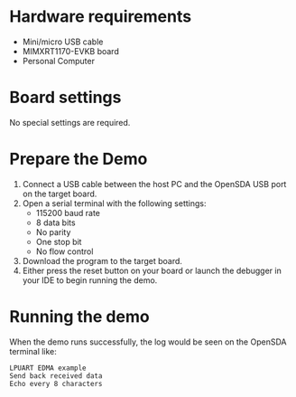 Hardware requirements
=====================
- Mini/micro USB cable
- MIMXRT1170-EVKB board
- Personal Computer

Board settings
============
No special settings are required.

Prepare the Demo
===============
1.  Connect a USB cable between the host PC and the OpenSDA USB port on the target board.
2.  Open a serial terminal with the following settings:
    - 115200 baud rate
    - 8 data bits
    - No parity
    - One stop bit
    - No flow control
3.  Download the program to the target board.
4.  Either press the reset button on your board or launch the debugger in your IDE to begin running the demo.

Running the demo
===============
When the demo runs successfully, the log would be seen on the OpenSDA terminal like:

~~~~~~~~~~~~~~~~~~~~~~~~~~~
LPUART EDMA example
Send back received data
Echo every 8 characters
~~~~~~~~~~~~~~~~~~~~~~~~~~~
